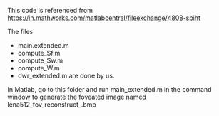 This code is referenced from https://in.mathworks.com/matlabcentral/fileexchange/4808-spiht

The files
* main.extended.m
* compute_Sf.m
* compute_Sw.m
* compute_W.m
* dwr_extended.m
are done by us.


In Matlab, go to this folder and
run main_extended.m in the command window 
to generate the foveated image named 
lena512_fov_reconstruct_.bmp

